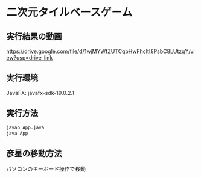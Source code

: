 # 二次元タイルベースゲーム

## 実行結果の動画
https://drive.google.com/file/d/1wjMYWfZUTCqbHwFhcltI8PsbC8LUtzqY/view?usp=drive_link

## 実行環境
JavaFX: javafx-sdk-19.0.2.1

## 実行方法
```sh
javap App.java
java App
```

## 彦星の移動方法
パソコンのキーボード操作で移動

